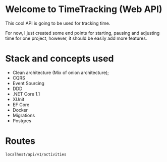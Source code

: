 # Welcome to TimeTracking (Web API)

This cool API is going to be used for tracking time.

For now, I just created some end points for starting, pausing and adjusting time for one project, however, it should be easily add more features.

# Stack and concepts used

+ Clean architecture (Mix of onion architecture);
+ CQRS
+ Event Sourcing
+ DDD
+ .NET Core 1.1
+ XUnit
+ EF Core
+ Docker
+ Migrations
+ Postgres

# Routes


`localhost/api/v1/activities`